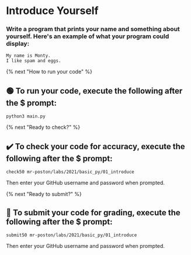 # Introduce Yourself
### Write a program that prints your name and something about yourself. Here's an example of what your program could display:
```
My name is Monty.
I like spam and eggs.
```

{% next "How to run your code" %}

## 🟢 To run your code, execute the following after the $ prompt:
```
python3 main.py
```


{% next "Ready to check?" %}

## ✔️ To check your code for accuracy, execute the following after the $ prompt:
```
check50 mr-poston/labs/2021/basic_py/01_introduce
```
Then enter your GitHub username and password when prompted.

{% next "Ready to submit?" %}

## 📝 To submit your code for grading, execute the following after the $ prompt:
```
submit50 mr-poston/labs/2021/basic_py/01_introduce
```
Then enter your GitHub username and password when prompted.

